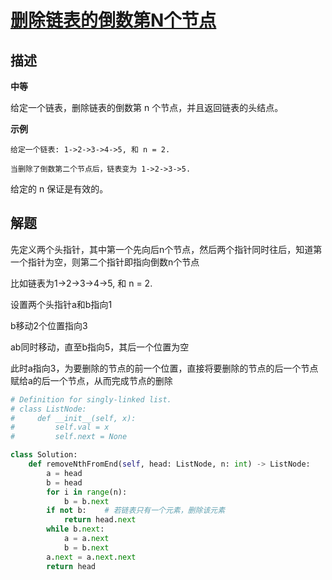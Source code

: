 # [删除链表的倒数第N个节点](https://leetcode-cn.com/problems/remove-nth-node-from-end-of-list/)

## 描述  
**中等**  

给定一个链表，删除链表的倒数第 n 个节点，并且返回链表的头结点。

**示例**   

```
给定一个链表: 1->2->3->4->5, 和 n = 2.

当删除了倒数第二个节点后，链表变为 1->2->3->5.
```

给定的 n 保证是有效的。

## 解题  
先定义两个头指针，其中第一个先向后n个节点，然后两个指针同时往后，知道第一个指针为空，则第二个指针即指向倒数n个节点  

比如链表为1->2->3->4->5, 和 n = 2.  

设置两个头指针a和b指向1  

b移动2个位置指向3  

ab同时移动，直至b指向5，其后一个位置为空

此时a指向3，为要删除的节点的前一个位置，直接将要删除的节点的后一个节点赋给a的后一个节点，从而完成节点的删除

```python
# Definition for singly-linked list.
# class ListNode:
#     def __init__(self, x):
#         self.val = x
#         self.next = None

class Solution:
    def removeNthFromEnd(self, head: ListNode, n: int) -> ListNode:
        a = head
        b = head
        for i in range(n):
            b = b.next
        if not b:    # 若链表只有一个元素，删除该元素
            return head.next
        while b.next:
            a = a.next
            b = b.next
        a.next = a.next.next
        return head

```